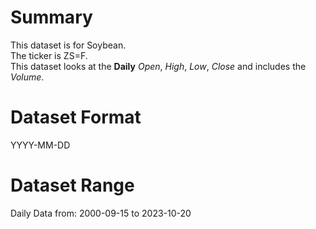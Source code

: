 # Summary

This dataset is for Soybean.      
The ticker is ZS=F.    
This dataset looks at the **Daily** _Open_, _High_, _Low_, _Close_ and includes the _Volume_.    


# Dataset Format  

YYYY-MM-DD    

# Dataset Range  

Daily Data from: 2000-09-15 to 2023-10-20      

